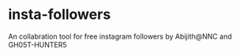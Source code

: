 # insta-followers
An collabration tool for free instagram followers by Abijith@NNC and GH05T-HUNTER5
